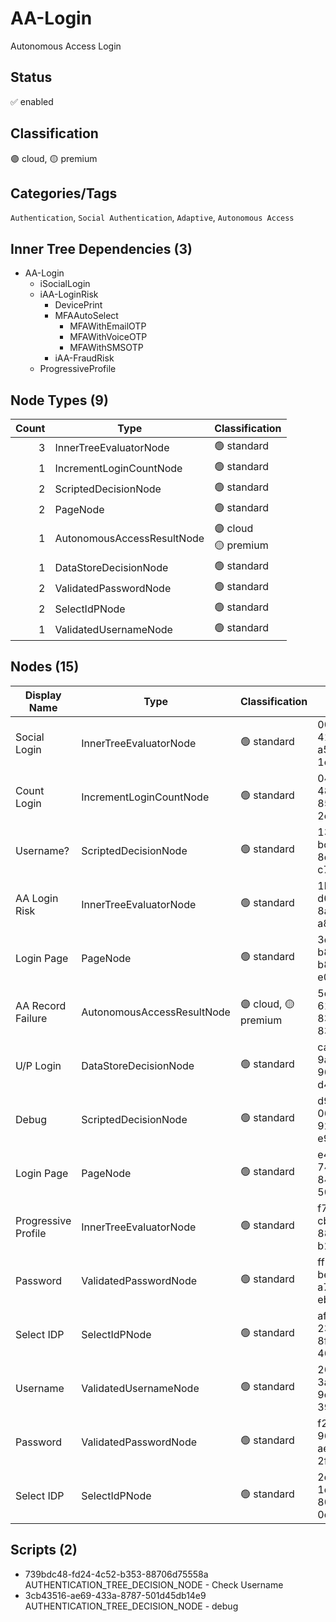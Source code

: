# AA-Login
Autonomous Access Login
## Status
:white_check_mark: enabled
## Classification
:purple_circle: cloud, :yellow_circle: premium
## Categories/Tags
`Authentication`, `Social Authentication`, `Adaptive`, `Autonomous Access`
## Inner Tree Dependencies (3)
- AA-Login
  - iSocialLogin
  - iAA-LoginRisk
    - DevicePrint
    - MFAAutoSelect
      - MFAWithEmailOTP
      - MFAWithVoiceOTP
      - MFAWithSMSOTP
    - iAA-FraudRisk
  - ProgressiveProfile
## Node Types (9)
| Count | Type | Classification |
| -----:| ---- | -------------- |
| 3 | InnerTreeEvaluatorNode | :green_circle: standard |
| 1 | IncrementLoginCountNode | :green_circle: standard |
| 2 | ScriptedDecisionNode | :green_circle: standard |
| 2 | PageNode | :green_circle: standard |
| 1 | AutonomousAccessResultNode | :purple_circle: cloud<br> :yellow_circle: premium |
| 1 | DataStoreDecisionNode | :green_circle: standard |
| 2 | ValidatedPasswordNode | :green_circle: standard |
| 2 | SelectIdPNode | :green_circle: standard |
| 1 | ValidatedUsernameNode | :green_circle: standard |
## Nodes (15)
| Display Name | Type | Classification | Id |
| ------------ | ---- | -------------- | ---|
| Social Login | InnerTreeEvaluatorNode | :green_circle: standard | 00b894da-4193-42cf-a544-1cbee31d06f8 |
| Count Login | IncrementLoginCountNode | :green_circle: standard | 04dd4568-48f4-4264-8539-2e1d119abc7e |
| Username? | ScriptedDecisionNode | :green_circle: standard | 13054b8b-bc63-4954-8e78-c7febb24711f |
| AA Login Risk | InnerTreeEvaluatorNode | :green_circle: standard | 1b6f03ae-d694-484c-8a24-a847104cb5cb |
| Login Page | PageNode | :green_circle: standard | 3d2b3d64-b8fc-416b-b8e0-e05f1502b49e |
| AA Record Failure | AutonomousAccessResultNode | :purple_circle: cloud, :yellow_circle: premium | 5e927eec-61d5-4ad0-83ea-8311fcf2c53f |
| U/P Login | DataStoreDecisionNode | :green_circle: standard | ca40167b-9a87-4937-9602-d453ea7cf6ef |
| Debug | ScriptedDecisionNode | :green_circle: standard | d985eba8-067f-4d62-925c-e9aa5046fad6 |
| Login Page | PageNode | :green_circle: standard | e41741ae-74bd-4838-84a2-50fdfbaa2637 |
| Progressive Profile | InnerTreeEvaluatorNode | :green_circle: standard | f750a7a8-cbc4-44b1-889d-b121e774e60d |
| Password | ValidatedPasswordNode | :green_circle: standard | ff55eaed-bea4-475d-a7dd-eb7d818fa80d |
| Select IDP | SelectIdPNode | :green_circle: standard | af614ad5-233d-4cbb-8f4e-462598b9658a |
| Username | ValidatedUsernameNode | :green_circle: standard | 2664240c-3a00-49f3-9c37-39ef391eca3c |
| Password | ValidatedPasswordNode | :green_circle: standard | f23a331a-966b-460e-aefa-2f033102f53a |
| Select IDP | SelectIdPNode | :green_circle: standard | 2d6be9fb-1dc8-4dd2-804c-0c5cfb8f5f28 |
## Scripts (2)
- 739bdc48-fd24-4c52-b353-88706d75558a AUTHENTICATION_TREE_DECISION_NODE - Check Username
- 3cb43516-ae69-433a-8787-501d45db14e9 AUTHENTICATION_TREE_DECISION_NODE - debug
